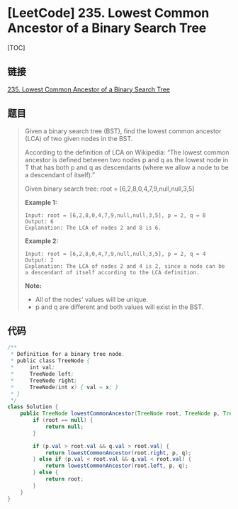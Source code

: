 # [LeetCode] 235. Lowest Common Ancestor of a Binary Search Tree

[TOC]

## 链接

[235. Lowest Common Ancestor of a Binary Search Tree](https://leetcode.com/problems/lowest-common-ancestor-of-a-binary-search-tree/)

## 题目

> Given a binary search tree (BST), find the lowest common ancestor (LCA) of two given nodes in the BST.
> 
> According to the definition of LCA on Wikipedia: “The lowest common ancestor is defined between two nodes p and q as the lowest node in T that has both p and q as descendants (where we allow a node to be a descendant of itself).”
> 
> Given binary search tree:  root = [6,2,8,0,4,7,9,null,null,3,5]
> 
> **Example 1:**
>
> ```
> Input: root = [6,2,8,0,4,7,9,null,null,3,5], p = 2, q = 8
> Output: 6
> Explanation: The LCA of nodes 2 and 8 is 6.
> ```
> 
> **Example 2:**
> 
> ```
> Input: root = [6,2,8,0,4,7,9,null,null,3,5], p = 2, q = 4
> Output: 2
> Explanation: The LCA of nodes 2 and 4 is 2, since a node can be a descendant of itself according to the LCA definition.
> ```
> **Note:**
> 
> * All of the nodes' values will be unique.
> * p and q are different and both values will exist in the BST.

## 代码

```Java
/**
 * Definition for a binary tree node.
 * public class TreeNode {
 *     int val;
 *     TreeNode left;
 *     TreeNode right;
 *     TreeNode(int x) { val = x; }
 * }
 */
class Solution {
    public TreeNode lowestCommonAncestor(TreeNode root, TreeNode p, TreeNode q) {
        if (root == null) {
            return null;
        }

        if (p.val > root.val && q.val > root.val) {
            return lowestCommonAncestor(root.right, p, q);
        } else if (p.val < root.val && q.val < root.val) {
            return lowestCommonAncestor(root.left, p, q);
        } else {
            return root;
        }
    }
}
```

